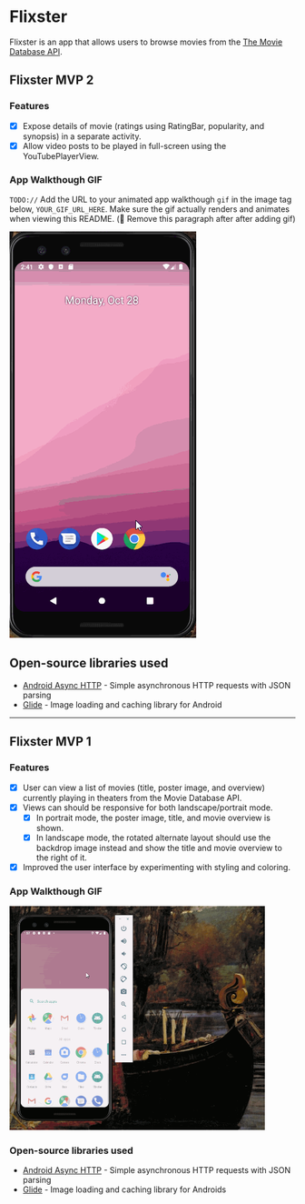 # Flixster

Flixster is an app that allows users to browse movies from the [The Movie Database API](http://docs.themoviedb.apiary.io/#).

## Flixster MVP 2

### Features

- [X] Expose details of movie (ratings using RatingBar, popularity, and synopsis) in a separate activity.
- [X] Allow video posts to be played in full-screen using the YouTubePlayerView.

<!--- #### BONUS

- [ ] Trailers for popular movies are played automatically when the movie is selected (1 point).
  - [ ] When clicking on a popular movie (i.e. a movie voted for more than 5 stars) the video should be played immediately.
  - [ ] Less popular videos rely on the detailed page should show an image preview that can initiate playing a YouTube video.
- [ ] Add a play icon overlay to popular movies to indicate that the movie can be played (1 point).
- [ ] Apply the popular ButterKnife annotation library to reduce view boilerplate. (1 point)
- [X] Add a rounded corners for the images using the Glide transformations. (1 point) --->

### App Walkthough GIF

`TODO://` Add the URL to your animated app walkthough `gif` in the image tag below, `YOUR_GIF_URL_HERE`. Make sure the gif actually renders and animates when viewing this README. (🚫 Remove this paragraph after after adding gif)

<img src="https://github.com/priyil/Flixster/blob/master/walkthrough1.gif"><br>

<!---### Notes

The stretxh stories took me most of the time, but I had a lot of fun doing it. Improved UI elements. --->

## Open-source libraries used
- [Android Async HTTP](https://github.com/codepath/CPAsyncHttpClient) - Simple asynchronous HTTP requests with JSON parsing
- [Glide](https://github.com/bumptech/glide) - Image loading and caching library for Android

---

## Flixster MVP 1

### Features

- [x] User can view a list of movies (title, poster image, and overview) currently playing in theaters from the Movie Database API.
- [x] Views can should be responsive for both landscape/portrait mode.
   - [x] In portrait mode, the poster image, title, and movie overview is shown.
   - [x] In landscape mode, the rotated alternate layout should use the backdrop image instead and show the title and movie overview to the right of it.
- [X] Improved the user interface by experimenting with styling and coloring.
<!--- - [X] Display a nice default [placeholder graphic](https://guides.codepath.org/android/Displaying-Images-with-the-Glide-Library#advanced-usage) for each image during loading 
- [ ] (2pts) For popular movies (i.e. a movie voted for more than 5 stars), the full backdrop image is displayed. Otherwise, a poster image, the movie title, and overview is listed. Use Heterogenous RecyclerViews and use different ViewHolder layout files for popular movies and less popular ones.--->

### App Walkthough GIF

<img src="https://github.com/priyil/Flixster/blob/master/walkthrough.gif" width=450><br>

<!--- ### Notes
Made a small mistake which increased time by a lot. Took a lot longer than expected. --->

### Open-source libraries used

- [Android Async HTTP](https://github.com/codepath/CPAsyncHttpClient) - Simple asynchronous HTTP requests with JSON parsing
- [Glide](https://github.com/bumptech/glide) - Image loading and caching library for Androids
